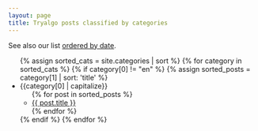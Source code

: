 ```yaml
---
layout: page
title: Tryalgo posts classified by categories
---
```


See also our list [ordered by date](..).

<ul>
{% assign sorted_cats = site.categories | sort %}
{% for category in sorted_cats %}
	{% if category[0] != "en" %}
		{% assign sorted_posts = category[1] | sort: 'title' %}
		<li>{{category[0] | capitalize}}
		<ul>
		  {% for post in sorted_posts %}
		    <li><a href="{{ post.url }}">{{ post.title }}</a></li>
		  {% endfor %}
		</ul>
		</li>
	{% endif %}
{% endfor %}
</ul>

